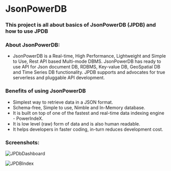 # JsonPowerDB

### **This project is all about basics of JsonPowerDB (JPDB) and how to use JPDB**

### **About JsonPowerDB**:
  * JsonPowerDB is a Real-time, High Performance, Lightweight and Simple to Use, Rest API based Multi-mode DBMS. JsonPowerDB has ready to use API for Json document DB, RDBMS, Key-value DB, GeoSpatial DB and Time Series DB functionality. JPDB supports and advocates for true serverless and pluggable API development.

### Benefits of using JsonPowerDB
  * Simplest way to retrieve data in a JSON format.
  * Schema-free, Simple to use, Nimble and In-Memory database.
  * It is built on top of one of the fastest and real-time data indexing engine - PowerIndeX.
  * It is low level (raw) form of data and is also human readable.
  * It helps developers in faster coding, in-turn reduces development cost.


### Screenshots:
 ![JPDbDashboard](https://user-images.githubusercontent.com/88713782/139435368-af77fee2-760c-4218-985f-c496ef3a7562.png)
 
 ![JPDBIndex](https://user-images.githubusercontent.com/88713782/139435426-ca9cc7ab-ccdf-4831-a58d-1778af2e4ef3.png)


